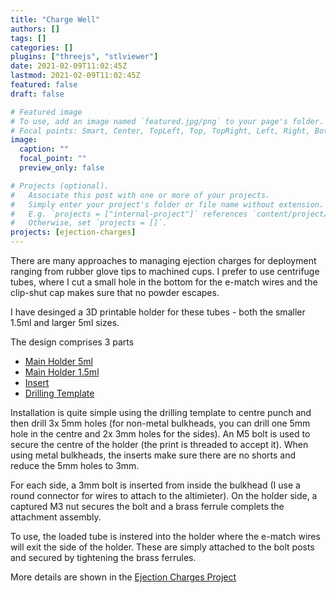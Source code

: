 ```yaml
---
title: "Charge Well"
authors: []
tags: []
categories: []
plugins: ["threejs", "stlviewer"]
date: 2021-02-09T11:02:45Z
lastmod: 2021-02-09T11:02:45Z
featured: false
draft: false

# Featured image
# To use, add an image named `featured.jpg/png` to your page's folder.
# Focal points: Smart, Center, TopLeft, Top, TopRight, Left, Right, BottomLeft, Bottom, BottomRight.
image:
  caption: ""
  focal_point: ""
  preview_only: false

# Projects (optional).
#   Associate this post with one or more of your projects.
#   Simply enter your project's folder or file name without extension.
#   E.g. `projects = ["internal-project"]` references `content/project/deep-learning/index.md`.
#   Otherwise, set `projects = []`.
projects: [ejection-charges]
---
```

<script type="text/javascript">
        window.onload = function () {
            STLViewerEnable("stlviewer");
        }
</script>

There are many approaches to managing ejection charges for deployment ranging from rubber glove tips to machined cups. I prefer to use centrifuge tubes, where I cut a small hole in the bottom for the e-match wires and the clip-shut cap makes sure that no powder escapes.

<div class="stlviewer" data-src="/media/stl/chargewell/charge_well.stl" data-rotate="x" data-zdistance="2"></div>

I have desinged a 3D printable holder for these tubes - both the smaller 1.5ml and larger 5ml sizes.

The design comprises 3 parts

* [Main Holder 5ml](/media/stl/chargewell/charge_well.stl)
* [Main Holder 1.5ml](/media/stl/chargewell/charge_well_1_5.stl)
* [Insert](/media/stl/chargewell/insert.stl)
* [Drilling Template](/media/stl/chargewell/drill_template.stl)

Installation is quite simple using the drilling template to centre punch and then drill 3x 5mm holes (for non-metal bulkheads, you can drill one 5mm hole in the centre and 2x 3mm holes for the sides). An M5 bolt is used to secure the centre of the holder (the print is threaded to accept it). When using metal bulkheads, the inserts make sure there are no shorts and reduce the 5mm holes to 3mm.

For each side, a 3mm bolt is inserted from inside the bulkhead (I use a round connector for wires to attach to the altimieter). On the holder side, a captured M3 nut secures the bolt and a brass ferrule complets the attachment assembly.

To use, the loaded tube is instered into the holder where the e-match wires will exit the side of the holder. These are simply attached to the bolt posts and secured by tightening the brass ferrules.

More details are shown in the [Ejection Charges Project](/project/ejection-charges)
